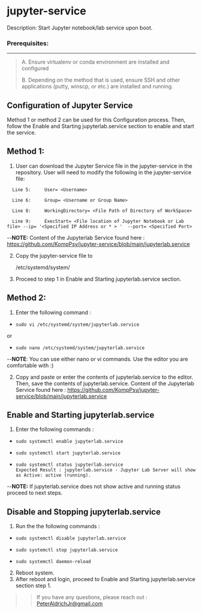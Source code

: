 # jupyter-service
Description: Start Jupyter notebook/lab service upon boot.

### Prerequisites:
------------------
> A. Ensure virtualenv or conda environment are installed and configured
>
> B. Depending on the method that is used, ensure SSH and other applications (putty, winscp, or etc.) are installed and running.
>

## Configuration of Jupyter Service
Method 1 or method 2 can be used for this Configuration process. Then, follow the Enable and Starting jupyterlab.service section to enable and start the service.
>>
Method 1: 
---------
>>
1. User can download the Jupyter Service file in the jupyter-service in the repository. User will need to modify the following in the jupyter-service file:
>>
      Line 5:     User= <Username>
>>
      Line 6:     Group= <Username or Group Name>
>>
      Line 8:     WorkingDirectory= <File Path of Directory of WorkSpace>
>>
      Line 9:     ExecStart= <File location of Jupyter Notebook or Lab file> --ip= '<Specified IP Address or * > '  --port= <Specified Port>
>>
--**NOTE:** Content of the Jupyterlab Service found here : https://github.com/KompPsy/jupyter-service/blob/main/jupyterlab.service
>>
2. Copy the jupyter-service file to
      >>
      /etc/systemd/system/
      >>
3. Proceed to step 1 in Enable and Starting jupyterlab.service section.
      
Method 2:
---------
>>
1. Enter the following command : 
-     sudo vi /etc/systemd/system/jupyterlab.service
or
-     sudo nano /etc/systemd/system/jupyterlab.service 
>>
--**NOTE**: You can use either nano or vi commands. Use the editor you are comfortable with :) 
>> 
2. Copy and paste or enter the contents of jupyterlab.service to the editor. Then, save the contents of jupyterlab.service.
      Content of the Jupyterlab Service found here : https://github.com/KompPsy/jupyter-service/blob/main/jupyterlab.service
>>
Enable and Starting jupyterlab.service
---------------------------------------
1. Enter the following commands :
-     sudo systemctl enable jupyterlab.service
-     sudo systemctl start jupyterlab.service
-     sudo systemctl status jupyterlab.service
      Expected Result : jupyterlab.service - Jupyter Lab Server will show as Active: active (running).
>> 
--**NOTE:** If jupyterlab.service does not show active and running status proceed to next steps.
>>
Disable and Stopping jupyterlab.service
---------------------------------------
1. Run the the following commands :
>>
-     sudo systemctl disable jupyterlab.service
-     sudo systemctl stop jupyterlab.service
-     sudo systemctl daemon-reload
>>
2. Reboot system.
3. After reboot and login, proceed to Enable and Starting jupyterlab.service section step 1.
>>

>>If you have any questions, please reach out : PeterAldrichJr@gmail.com


